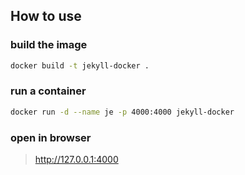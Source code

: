 ## How to use
### build the image
```bash
docker build -t jekyll-docker .
```
### run a container
```bash
docker run -d --name je -p 4000:4000 jekyll-docker
```
### open in browser
> http://127.0.0.1:4000
